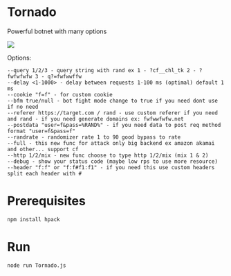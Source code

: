# Tornado

Powerful botnet with many options

<img src="https://github.com/user-attachments/assets/2703dbf2-babf-487b-9b10-5e48f2895f7f">

Options:

```
--query 1/2/3 - query string with rand ex 1 - ?cf__chl_tk 2 - ?fwfwfwfw 3 - q?=fwfwwffw
--delay <1-1000> - delay between requests 1-100 ms (optimal) default 1 ms
--cookie "f=f" - for custom cookie
--bfm true/null - bot fight mode change to true if you need dont use if no need
--referer https://target.com / rand - use custom referer if you need and rand - if you need generate domains ex: fwfwwfwfw.net
--postdata "user=f&pass=%RAND%" - if you need data to post req method format "user=f&pass=f"
--randrate - randomizer rate 1 to 90 good bypass to rate
--full - this new func for attack only big backend ex amazon akamai and other... support cf
--http 1/2/mix - new func choose to type http 1/2/mix (mix 1 & 2)
--debug - show your status code (maybe low rps to use more resource)
--header "f:f" or "f:f#f1:f1" - if you need this use custom headers split each header with #
```

# Prerequisites

```
npm install hpack
```

# Run

```
node run Tornado.js
```
